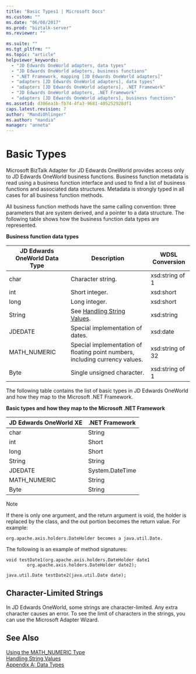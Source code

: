 ```yaml
---
title: "Basic Types1 | Microsoft Docs"
ms.custom: ""
ms.date: "06/08/2017"
ms.prod: "biztalk-server"
ms.reviewer: ""

ms.suite: ""
ms.tgt_pltfrm: ""
ms.topic: "article"
helpviewer_keywords: 
  - "JD Edwards OneWorld adapters, data types"
  - "JD Edwards OneWorld adapters, business functions"
  - ".NET Framework, mapping [JD Edwards OneWorld adapters]"
  - "adapters [JD Edwards OneWorld adapters], data types"
  - "adapters [JD Edwards OneWorld adapters], .NET Framework"
  - "JD Edwards OneWorld adapters, .NET Framework"
  - "adapters [JD Edwards OneWorld adapters], business functions"
ms.assetid: d306ea1b-fb74-4fa3-9681-405252928df1
caps.latest.revision: 7
author: "MandiOhlinger"
ms.author: "mandia"
manager: "anneta"
---
```

# Basic Types
Microsoft BizTalk Adapter for JD Edwards OneWorld provides access only to JD Edwards OneWorld business functions. Business function metadata is read using a business function interface and used to find a list of business functions and associated data structures. Metadata is strongly typed in all cases for all business function methods.  
  
 All business function methods have the same calling convention: three parameters that are system derived, and a pointer to a data structure. The following table shows how the business function data types are represented.  
  
 **Business function data types**  
  
|JD Edwards OneWorld Data Type|Description|WDSL Conversion|  
|-----------------------------------|-----------------|---------------------|  
|char|Character string.|xsd:string of 1|  
|int|Short integer.|xsd:short|  
|long|Long integer.|xsd:short|  
|String|See [Handling String Values](../core/handling-string-values1.md).|xsd:string|  
|JDEDATE|Special implementation of dates.|xsd:date|  
|MATH_NUMERIC|Special implementation of floating point numbers, including currency values.|xsd:string of 32|  
|Byte|Single unsigned character.|xsd:string of 1|  
  
 The following table contains the list of basic types in JD Edwards OneWorld and how they map to the Microsoft .NET Framework.  
  
 **Basic types and how they map to the Microsoft .NET Framework**  
  
|JD Edwards OneWorld XE|.NET Framework|  
|----------------------------|--------------------|  
|char|String|  
|int|Short|  
|long|Short|  
|String|String|  
|JDEDATE|System.DateTime|  
|MATH_NUMERIC|String|  
|Byte|String|  
  
> [!NOTE]
>  If there is only one argument, and the return argument is void, the holder is replaced by the class, and the out portion becomes the return value. For example:  
  
```  
org.apache.axis.holders.DateHolder becomes a java.util.Date.   
```  
  
 The following is an example of method signatures:  
  
```  
void testDate1(org.apache.axis.holders.DateHolder date1  
        org.apache.axis.holders.DateHolder date2);  
  
java.util.Date testDate2(java.util.Date date);  
```  
  
## Character-Limited Strings  
 In JD Edwards OneWorld, some strings are character-limited. Any extra character causes an error. To see the limit of characters in the strings, you can use the Microsoft Adapter Wizard.  
  
## See Also  
 [Using the MATH_NUMERIC Type](../core/using-the-math-numeric-type2.md)   
 [Handling String Values](../core/handling-string-values1.md)   
 [Appendix A: Data Types](../core/appendix-a-data-types.md)